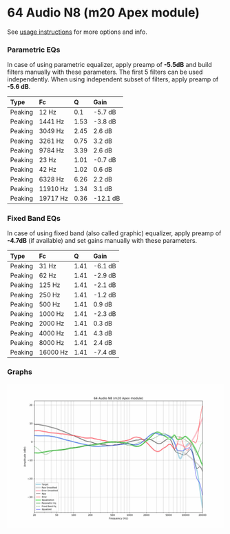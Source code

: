 # 64 Audio N8 (m20 Apex module)
See [usage instructions](https://github.com/jaakkopasanen/AutoEq#usage) for more options and info.

### Parametric EQs
In case of using parametric equalizer, apply preamp of **-5.5dB** and build filters manually
with these parameters. The first 5 filters can be used independently.
When using independent subset of filters, apply preamp of **-5.6 dB**.

| Type    | Fc       |    Q | Gain     |
|:--------|:---------|:-----|:---------|
| Peaking | 12 Hz    | 0.1  | -5.7 dB  |
| Peaking | 1441 Hz  | 1.53 | -3.8 dB  |
| Peaking | 3049 Hz  | 2.45 | 2.6 dB   |
| Peaking | 3261 Hz  | 0.75 | 3.2 dB   |
| Peaking | 9784 Hz  | 3.39 | 2.6 dB   |
| Peaking | 23 Hz    | 1.01 | -0.7 dB  |
| Peaking | 42 Hz    | 1.02 | 0.6 dB   |
| Peaking | 6328 Hz  | 6.26 | 2.2 dB   |
| Peaking | 11910 Hz | 1.34 | 3.1 dB   |
| Peaking | 19717 Hz | 0.36 | -12.1 dB |

### Fixed Band EQs
In case of using fixed band (also called graphic) equalizer, apply preamp of **-4.7dB**
(if available) and set gains manually with these parameters.

| Type    | Fc       |    Q | Gain    |
|:--------|:---------|:-----|:--------|
| Peaking | 31 Hz    | 1.41 | -6.1 dB |
| Peaking | 62 Hz    | 1.41 | -2.9 dB |
| Peaking | 125 Hz   | 1.41 | -2.1 dB |
| Peaking | 250 Hz   | 1.41 | -1.2 dB |
| Peaking | 500 Hz   | 1.41 | 0.9 dB  |
| Peaking | 1000 Hz  | 1.41 | -2.3 dB |
| Peaking | 2000 Hz  | 1.41 | 0.3 dB  |
| Peaking | 4000 Hz  | 1.41 | 4.3 dB  |
| Peaking | 8000 Hz  | 1.41 | 2.4 dB  |
| Peaking | 16000 Hz | 1.41 | -7.4 dB |

### Graphs
![](./64%20Audio%20N8%20(m20%20Apex%20module).png)
